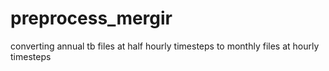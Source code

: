 # preprocess_mergir
converting annual tb files at half hourly timesteps to monthly files at hourly timesteps
